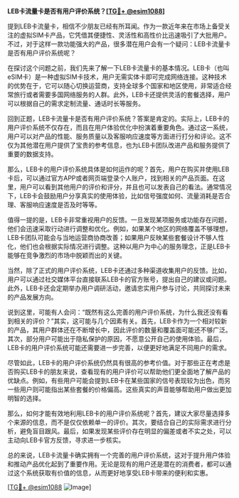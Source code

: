 **LEB卡流量卡是否有用户评价系统？[[TG💪+ @esim1088](https://t.me/s/esim1088)]**

提到LEB卡流量卡，相信不少朋友已经有所耳闻。作为一款近年来在市场上备受关注的虚拟SIM卡产品，它凭借其便捷性、灵活性和高性价比迅速吸引了大批用户。不过，对于这样一款功能强大的产品，很多潜在用户会有一个疑问：LEB卡流量卡是否有用户评价系统呢？

在探讨这个问题之前，我们先来了解一下LEB卡流量卡的基本情况。LEB卡（也叫eSIM卡）是一种虚拟SIM卡技术，用户无需实体卡即可完成网络连接。这种技术的优势在于，它可以随心切换运营商，支持全球多个国家和地区使用，非常适合经常旅行或者需要多国网络服务的人群。此外，LEB卡还提供灵活的套餐选择，用户可以根据自己的需求定制流量、通话时长等服务。

回到正题，LEB卡流量卡是否有用户评价系统？答案是肯定的。实际上，LEB卡的用户评价系统不仅存在，而且在用户体验优化中扮演着重要角色。通过这一系统，用户可以对产品的性能、服务质量以及客服响应速度等方面进行打分和评论。这不仅为其他潜在用户提供了宝贵的参考信息，也为LEB卡团队改进产品和服务提供了重要的数据支持。

那么，LEB卡的用户评价系统具体是如何运作的呢？首先，用户在购买并使用LEB卡后，可以通过官方APP或者网页端登录个人账户，找到相关的产品页面。在这里，用户可以看到其他用户的评价和评分，并且也可以发表自己的看法。通常情况下，LEB卡会鼓励用户分享真实的使用体验，比如信号强度如何、流量消耗是否合理、客服响应速度是否及时等等。

值得一提的是，LEB卡非常重视用户的反馈。一旦发现某项服务或功能存在问题，他们会迅速采取行动进行调整和优化。例如，如果某个地区的网络覆盖不够理想，LEB卡团队可能会与当地运营商协商改善；如果用户反映某些套餐设计不够人性化，他们也会根据实际情况进行调整。这种以用户为中心的服务理念，正是LEB卡能够在竞争激烈的市场中脱颖而出的关键。

当然，除了正式的用户评价系统，LEB卡还通过多种渠道收集用户的反馈。比如，用户可以通过社交媒体平台直接联系LEB卡的官方账号，提出自己的建议或问题。此外，LEB卡还会定期举办用户调研活动，邀请忠实用户参与讨论，共同探讨未来的产品发展方向。

说到这里，可能有人会问：“既然有这么完善的用户评价系统，为什么我还没有看到相关的评价？”其实，这可能与几个因素有关。首先，LEB卡作为一个相对较新的产品，其用户群体还在不断增长中，因此评价的数量和覆盖面可能还不够广泛。其次，部分用户可能出于隐私保护的原因，不愿意公开自己的使用体验。最后，LEB卡的用户评价系统可能还需要进一步完善，以便更好地满足不同用户的需求。

尽管如此，LEB卡的用户评价系统仍然具有很高的参考价值。对于那些正在考虑是否购买LEB卡的朋友来说，查看现有的用户评价可以帮助他们更全面地了解产品的优缺点。例如，有些用户可能会提到LEB卡在某些国家的信号表现较为出色，而另一些用户则可能指出某些套餐的价格偏高。这些真实的声音能够帮助用户做出更加明智的选择。

那么，如何才能有效地利用LEB卡的用户评价系统呢？首先，建议大家尽量选择多个来源的信息，而不是仅仅依赖单一的评价。其次，要结合自己的实际需求进行分析，避免盲目跟风。最后，如果发现某些评价存在明显的偏差或者不实之处，可以主动向LEB卡官方反馈，寻求进一步核实。

总的来说，LEB卡流量卡确实拥有一个完善的用户评价系统，这对于提升用户体验和推动产品优化起到了重要作用。无论是现有的用户还是潜在的消费者，都可以通过这个系统获取有价值的信息，从而更好地享受LEB卡带来的便利和实惠。

[[TG💪+ @esim1088](https://t.me/s/esim1088) ![Image](https://i.postimg.cc/4NQfJmqS/Snipaste-2025-05-13-00-14-12.png)]